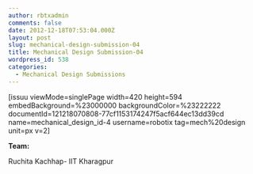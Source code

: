 ```yaml
---
author: rbtxadmin
comments: false
date: 2012-12-18T07:53:04.000Z
layout: post
slug: mechanical-design-submission-04
title: Mechanical Design Submission-04
wordpress_id: 538
categories:
  - Mechanical Design Submissions
---
```


[issuu viewMode=singlePage width=420 height=594 embedBackground=%23000000 backgroundColor=%23222222 documentId=121218070808-77cf1153174247f5acf644ec13dd39cd name=mechanical_design_id-4 username=robotix tag=mech%20design unit=px v=2]

**Team:**

Ruchita Kachhap- IIT Kharagpur
